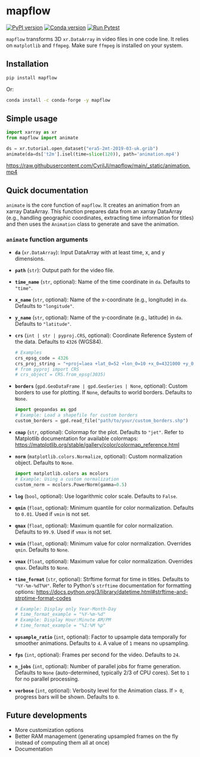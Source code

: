 # mapflow

[![PyPI version](https://badge.fury.io/py/mapflow.svg)](https://badge.fury.io/py/mapflow)
[![Conda version](https://anaconda.org/conda-forge/mapflow/badges/version.svg)](https://anaconda.org/conda-forge/mapflow)
[![Run Pytest](https://github.com/CyrilJl/mapflow/actions/workflows/pytest.yaml/badge.svg)](https://github.com/CyrilJl/mapflow/actions/workflows/pytest.yaml)

``mapflow`` transforms 3D ``xr.DataArray`` in video files in one code line. It relies on ``matplotlib`` and ``ffmpeg``. Make sure ``ffmpeg`` is installed on your system.

## Installation

```bash
pip install mapflow
```

Or:

```bash
conda install -c conda-forge -y mapflow
```

## Simple usage

```python
import xarray as xr
from mapflow import animate

ds = xr.tutorial.open_dataset("era5-2mt-2019-03-uk.grib")
animate(da=ds['t2m'].isel(time=slice(120)), path='animation.mp4')
```

<https://raw.githubusercontent.com/CyrilJl/mapflow/main/_static/animation.mp4>

## Quick documentation

``animate`` is the core function of ``mapflow``.
It creates an animation from an xarray DataArray. This function prepares data from an xarray DataArray (e.g., handling geographic coordinates, extracting time information for titles) and then uses the `Animation` class to generate and save the animation.

### `animate` function arguments

* **`da`** (`xr.DataArray`):
    Input DataArray with at least time, x, and y dimensions.

* **`path`** (`str`):
    Output path for the video file.

* **`time_name`** (`str`, optional):
    Name of the time coordinate in `da`. Defaults to `"time"`.

* **`x_name`** (`str`, optional):
    Name of the x-coordinate (e.g., longitude) in `da`. Defaults to `"longitude"`.

* **`y_name`** (`str`, optional):
    Name of the y-coordinate (e.g., latitude) in `da`. Defaults to `"latitude"`.

* **`crs`** (`int | str | pyproj.CRS`, optional):
    Coordinate Reference System of the data. Defaults to `4326` (WGS84).

    ```python
    # Examples
    crs_epsg_code = 4326 
    crs_proj_string = "+proj=laea +lat_0=52 +lon_0=10 +x_0=4321000 +y_0=3210000 +ellps=GRS80 +units=m +no_defs"
    # from pyproj import CRS
    # crs_object = CRS.from_epsg(3035)
    ```

* **`borders`** (`gpd.GeoDataFrame | gpd.GeoSeries | None`, optional):
    Custom borders to use for plotting. If `None`, defaults to world borders. Defaults to `None`.

    ```python
    import geopandas as gpd
    # Example: Load a shapefile for custom borders
    custom_borders = gpd.read_file("path/to/your/custom_borders.shp")
    ```

* **`cmap`** (`str`, optional):
    Colormap for the plot. Defaults to `"jet"`.
    Refer to Matplotlib documentation for available colormaps: <https://matplotlib.org/stable/gallery/color/colormap_reference.html>

* **`norm`** (`matplotlib.colors.Normalize`, optional):
    Custom normalization object. Defaults to `None`.

    ```python
    import matplotlib.colors as mcolors
    # Example: Using a custom normalization
    custom_norm = mcolors.PowerNorm(gamma=0.5)
    ```

* **`log`** (`bool`, optional):
    Use logarithmic color scale. Defaults to `False`.

* **`qmin`** (`float`, optional):
    Minimum quantile for color normalization. Defaults to `0.01`. Used if `vmin` is not set.

* **`qmax`** (`float`, optional):
    Maximum quantile for color normalization. Defaults to `99.9`. Used if `vmax` is not set.

* **`vmin`** (`float`, optional):
    Minimum value for color normalization. Overrides `qmin`. Defaults to `None`.

* **`vmax`** (`float`, optional):
    Maximum value for color normalization. Overrides `qmax`. Defaults to `None`.

* **`time_format`** (`str`, optional):
    Strftime format for time in titles. Defaults to `"%Y-%m-%dT%H"`.
    Refer to Python's `strftime` documentation for formatting options: <https://docs.python.org/3/library/datetime.html#strftime-and-strptime-format-codes>

    ```python
    # Example: Display only Year-Month-Day
    # time_format_example = "%Y-%m-%d"
    # Example: Display Hour:Minute AM/PM
    # time_format_example = "%I:%M %p" 
    ```

* **`upsample_ratio`** (`int`, optional):
    Factor to upsample data temporally for smoother animations. Defaults to `4`. A value of `1` means no upsampling.

* **`fps`** (`int`, optional):
    Frames per second for the video. Defaults to `24`.

* **`n_jobs`** (`int`, optional):
    Number of parallel jobs for frame generation. Defaults to `None` (auto-determined, typically 2/3 of CPU cores). Set to `1` for no parallel processing.

* **`verbose`** (`int`, optional):
    Verbosity level for the Animation class. If `> 0`, progress bars will be shown. Defaults to `0`.

## Future developments

* More customization options
* Better RAM management (generating upsampled frames on the fly instead of computing them all at once)
* Documentation
